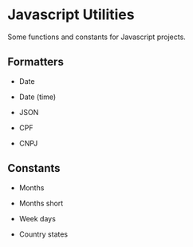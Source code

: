 # Javascript Utilities

Some functions and constants for Javascript projects.

## Formatters

- Date

- Date (time)

- JSON

- CPF

- CNPJ

## Constants

- Months

- Months short

- Week days

- Country states
